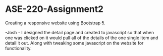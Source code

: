 # ASE-220-Assignment2

Creating a responsive website using Bootstrap 5.

-Josh - I designed the detail page and created to javascript so that when one was clicked on it would pull all of the details of the one single item and detail it out. Along with tweaking some javascript on the website for functionality.
